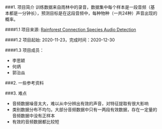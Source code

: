 ###1. 项目简介
训练数据来自雨林中的录音，数据集中每个样本是一段音频（基本都是一分钟长），预测目标是在这段音频中，每种物种（一共24种）声音出现的概率。
  
####1.1 项目来源: [Rainforest Connection Species Audio Detection](https://www.kaggle.com/c/rfcx-species-audio-detection/)

####1.2 项目起始: 2020-11-23，完成时间：2020-12-30

####1.3 项目成员： 
- 李思颖
- 何炳
- 郭治焱


###2. 一些参考资料

###3. 难点
- 音频数据噪音太大，难以从中分辨出有效的声音，对特征提取有很大影响
- 类别数据分布不均匀。大部分音频数据中只有一两段有效数据，存在一定量的音频数据中没有正样本
- 有效的音频数据都比较短
